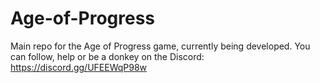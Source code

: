 # Age-of-Progress
Main repo for the Age of Progress game, currently being developed. You can follow, help or be a donkey on the Discord: https://discord.gg/UFEEWqP98w
